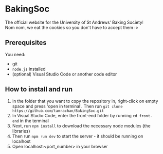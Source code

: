 # BakingSoc

The official website for the University of St Andrews' Baking Society!  
Nom nom, we eat the cookies so you don't have to accept them :>

## Prerequisites
You need:
- git
- `node.js` installed
- (optional) Visual Studio Code or another code editor

## How to install and run
1. In the folder that you want to copy the repository in, right-click on empty space and press 'open in terminal'. Then run `git clone https://github.com/tamrachan/BakingSoc.git`
2. In Visual Studio Code, enter the front-end folder by running `cd front-end` in the terminal
3. Next, run `npm install` to download the necessary node modules (the libraries) 
4. Then run `npm run dev` to start the server - it should be running on localhost
5. Open localhost:<port_number> in your browser